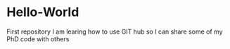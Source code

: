 # Hello-World
First repository
I am learing how to use GIT hub so I can share some of my PhD code with others

